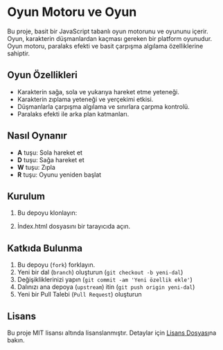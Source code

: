 # Oyun Motoru ve Oyun

Bu proje, basit bir JavaScript tabanlı oyun motorunu ve oyununu içerir. Oyun, karakterin düşmanlardan kaçması gereken bir platform oyunudur. Oyun motoru, paralaks efekti ve basit çarpışma algılama özelliklerine sahiptir.

## Oyun Özellikleri

- Karakterin sağa, sola ve yukarıya hareket etme yeteneği.
- Karakterin zıplama yeteneği ve yerçekimi etkisi.
- Düşmanlarla çarpışma algılama ve sınırlara çarpma kontrolü.
- Paralaks efekti ile arka plan katmanları.

## Nasıl Oynanır

- **A** tuşu: Sola hareket et
- **D** tuşu: Sağa hareket et
- **W** tuşu: Zıpla
- **R** tuşu: Oyunu yeniden başlat

## Kurulum

1. Bu depoyu klonlayın:


2. İndex.html dosyasını bir tarayıcıda açın.

## Katkıda Bulunma

1. Bu depoyu (`fork`) forklayın.
2. Yeni bir dal (`branch`) oluşturun (`git checkout -b yeni-dal`)
3. Değişikliklerinizi yapın (`git commit -am 'Yeni özellik ekle'`)
4. Dalınızı ana depoya (`upstream`) itin (`git push origin yeni-dal`)
5. Yeni bir Pull Talebi (`Pull Request`) oluşturun

## Lisans

Bu proje MIT lisansı altında lisanslanmıştır. Detaylar için [Lisans Dosyası](LICENSE)na bakın.
